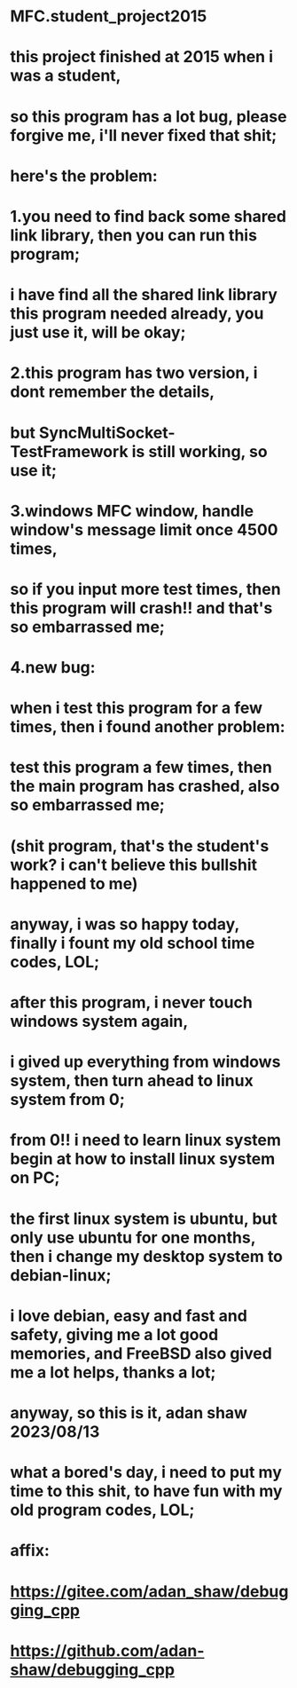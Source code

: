 # MFC.student_project2015
# this project finished at 2015 when i was a student, 
# so this program has a lot bug, please forgive me, i'll never fixed that shit;
# here's the problem:
#   1.you need to find back some shared link library, then you can run this program;
#     i have find all the shared link library this program needed already, you just use it, will be okay;
#
#   2.this program has two version, i dont remember the details, 
#     but SyncMultiSocket-TestFramework is still working, so use it;
#
#   3.windows MFC window, handle window's message limit once 4500 times, 
#     so if you input more test times, then this program will crash!! and that's so embarrassed me;
#
#   4.new bug:
#     when i test this program for a few times, then i found another problem:
#     test this program a few times, then the main program has crashed, also so embarrassed me;
#     (shit program, that's the student's work? i can't believe this bullshit happened to me)
#
# anyway, i was so happy today, finally i fount my old school time codes, LOL;
# after this program, i never touch windows system again, 
# i gived up everything from windows system, then turn ahead to linux system from 0;
# from 0!! i need to learn linux system begin at how to install linux system on PC;
# the first linux system is ubuntu, but only use ubuntu for one months, then i change my desktop system to debian-linux;
# i love debian, easy and fast and safety, giving me a lot good memories, and FreeBSD also gived me a lot helps, thanks a lot;
#
# anyway, so this is it, adan shaw 2023/08/13
# what a bored's day, i need to put my time to this shit, to have fun with my old program codes, LOL;
#
#
#
# affix:
#   https://gitee.com/adan_shaw/debugging_cpp
#   https://github.com/adan-shaw/debugging_cpp
